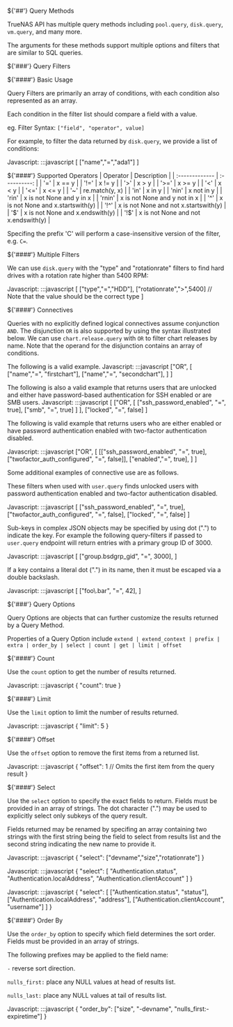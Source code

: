 ${'##'} Query Methods

TrueNAS API has multiple query methods including `pool.query`, `disk.query`, `vm.query`, and many more.

The arguments for these methods support multiple options and filters that are similar to SQL queries.

${'###'} Query Filters

${'####'} Basic Usage

Query Filters are primarily an array of conditions, with each condition also represented as an array.

Each condition in the filter list should compare a field with a value.

eg. Filter Syntax: `["field", "operator", value]` 

For example, to filter the data returned by `disk.query`, we provide a list of conditions:

Javascript:
    :::javascript
    [
      ["name","=","ada1"] 
    ]


${'####'} Supported Operators
| Operator       | Description     |
| :------------- | :----------: |
| '=' |  x == y |
| '!=' |  x != y |
| '>' |  x > y |
| '>=' |  x >= y |
| '<' |  x < y |
| '<=' |  x <= y |
| '~' |  re.match(y, x) |
| 'in' |  x in y |
| 'nin' |  x not in y |
| 'rin' |  x is not None and y in x |
| 'rnin' |  x is not None and y not in x |
| '^' |  x is not None and x.startswith(y) |
| '!^' |  x is not None and not x.startswith(y) |
| '$' |  x is not None and x.endswith(y) |
| '!$' |  x is not None and not x.endswith(y) |

Specifing the prefix 'C' will perform a case-insensitive version of the filter, e.g. `C=`.

${'####'} Multiple Filters

We can use `disk.query` with the "type" and "rotationrate" filters to find hard drives with a rotation rate higher than 5400 RPM:

Javascript:
    :::javascript
    [
      ["type","=","HDD"],
      ["rotationrate",">",5400] // Note that the value should be the correct type
    ]


${'####'} Connectives

Queries with no explicitly defined logical connectives assume conjunction `AND`. The disjunction `OR` is also supported by using the syntax illustrated below. We can use `chart.release.query` with `OR` to filter chart releases by name. Note that the operand for the disjunction contains an array of conditions.

The following is a valid example.
Javascript:
    :::javascript
    ["OR", 
      [
        ["name","=", "firstchart"],
        ["name","=", "secondchart"],
      ]
    ]

The following is also a valid example that returns users that are unlocked and either have password-based authentication for SSH enabled or are SMB users.
Javascript:
    :::javascript
    [
      ["OR",
        [
          ["ssh_password_enabled", "=", true],
          ["smb", "=", true]
        ]
      ],
      ["locked", "=", false]
    ]

The following is valid example that returns users who are either enabled or have password authentication enabled with two-factor authentication disabled.

Javascript:
    :::javascript
    ["OR",
      [
        [["ssh_password_enabled", "=", true], ["twofactor_auth_configured", "=", false]],
        ["enabled","=", true],
      ]
    ]

Some additional examples of connective use are as follows.

These filters when used with `user.query` finds unlocked users with password authentication enabled and two-factor authentication disabled.

Javascript:
    :::javascript
    [
      ["ssh_password_enabled", "=", true],
      ["twofactor_auth_configured", "=", false],
      ["locked", "=", false]
    ]


Sub-keys in complex JSON objects may be specified by using dot (".") to indicate the key. For example the following query-filters if passed to `user.query` endpoint will return entries with a primary group ID of 3000.

Javascript:
    :::javascript
    [
      ["group.bsdgrp_gid", "=", 3000],
    ]

If a key contains a literal dot (".") in its name, then it must be escaped via a double backslash.

Javascript:
    :::javascript
    [
      ["foo\\.bar", "=", 42],
    ]



${'###'} Query Options

Query Options are objects that can further customize the results returned by a Query Method.

Properties of a Query Option include `extend | extend_context | prefix | extra | order_by | select | count | get | limit | offset`

${'####'} Count

Use the `count` option to get the number of results returned.

Javascript:
    :::javascript
    {
      "count": true
    }


${'####'} Limit

Use the `limit` option to limit the number of results returned.

Javascript:
    :::javascript
    {
      "limit": 5
    }


${'####'} Offset

Use the `offset` option to remove the first items from a returned list.

Javascript:
    :::javascript
    {
      "offset": 1 // Omits the first item from the query result
    }


${'####'} Select

Use the `select` option to specify the exact fields to return. Fields must be provided in an array of strings. The dot character (".") may be used to explicitly select only subkeys of the query result.

Fields returned may be renamed by specifing an array containing two strings with the first string being the field to select from results list and the second string indicating the new name to provide it.

Javascript:
    :::javascript
    {
      "select": ["devname","size","rotationrate"]
    }


Javascript:
    :::javascript
    {
      "select": [
        "Authentication.status",
        "Authentication.localAddress",
        "Authentication.clientAccount"
      ]
    }


Javascript:
    :::javascript
    {
      "select": [
        ["Authentication.status", "status"],
        ["Authentication.localAddress", "address"],
        ["Authentication.clientAccount", "username"]
      ]
    }


${'####'} Order By

Use the `order_by` option to specify which field determines the sort order. Fields must be provided in an
array of strings.

The following prefixes may be applied to the field name:

`-` reverse sort direction.

`nulls_first:` place any NULL values at head of results list.

`nulls_last:` place any NULL values at tail of results list.

Javascript:
    :::javascript
    {
      "order_by": ["size", "-devname", "nulls_first:-expiretime"]
    }



    




